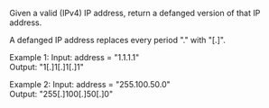 Given a valid (IPv4) IP address, return a defanged version of that IP address. 

A defanged IP address replaces every period "." with "[.]". 

Example 1:
Input: address = "1.1.1.1"\
Output: "1[.]1[.]1[.]1"


Example 2:
Input: address = "255.100.50.0"\
Output: "255[.]100[.]50[.]0"
